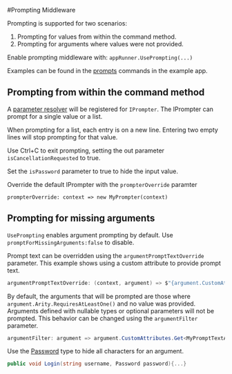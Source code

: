 #Prompting Middleware

Prompting is supported for two scenarios:

1. Prompting for values from within the command method.
2. Prompting for arguments where values were not provided. 

Enable prompting middleware with: `appRunner.UsePrompting(...)`

Examples can be found in the [prompts](https://github.com/bilal-fazlani/commanddotnet/blob/beta-v3/master/CommandDotNet.Example/Commands/Prompts.cs) 
commands in the example app.

## Prompting from within the command method

A [parameter resolver](../Extensibility/parameter-resolvers.md) will be registered for `IPrompter`.
The IPrompter can prompt for a single value or a list. 

When prompting for a list, each entry is on a new line. Entering two empty lines will stop prompting for that value.

Use Ctrl+C to exit prompting, setting the out parameter `isCancellationRequested` to true.

Set the `isPassword` parameter to true to hide the input value.

Override the default IPrompter with the `prompterOverride` paramter 

`prompterOverride: context => new MyPrompter(context)`

## Prompting for missing arguments

`UsePrompting` enables argument prompting by default.  Use `promptForMissingArguments:false` to disable.

Prompt text can be overridden using the `argumentPromptTextOverride` parameter. This example shows using a custom attribute to provide prompt text.

``` cs
argumentPromptTextOverride: (context, argument) => $"{argument.CustomAttributes.Get<MyPromptTextAttribute>().PromptText}"
```

By default, the arguments that will be prompted are those where `argument.Arity.RequiresAtLeastOne()` and no value was provided. 
Arguments defined with nullable types or optional parameters will not be prompted.
This behavior can be changed using the `argumentFilter` parameter.

``` cs
argumentFilter: argument => argument.CustomAttributes.Get<MyPromptTextAttribute>()?.CanPrompt ?? false
```

Use the [Password](passwords.md) type to hide all characters for an argument.

```cs
public void Login(string username, Password password){...}
```